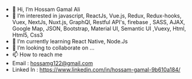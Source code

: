 - 👋 Hi, I’m Hossam Gamal Ali
- 👀 I’m interested in javascript, ReactJs, Vue.js, Redux, Redux-hooks, Vuex, NextJs, Nuxt.js, GraphQl, Restful API's, firebase , SASS, AJAX, Google Map, JSON, Bootstrap, Material UI, Semantic UI ,Vuexy, Html, Html5, Css3
- 🌱 I’m currently learning React Native, Node.Js
- 💞️ I’m looking to collaborate on ...
- 📫 How to reach me 
- Email : hossamg122@gmail.com
- Linked In : https://www.linkedin.com/in/hossam-gamal-9b610a184/

<!---
hossamg-122/hossamg-122 is a ✨ special ✨ repository because its `README.md` (this file) appears on your GitHub profile.
You can click the Preview link to take a look at your changes.
--->
